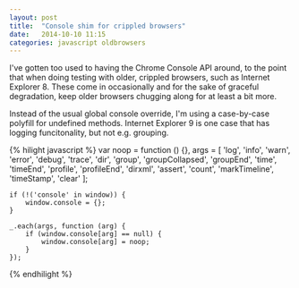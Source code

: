 ```yaml
---
layout: post
title:  "Console shim for crippled browsers"
date:   2014-10-10 11:15
categories: javascript oldbrowsers
---
```

I've gotten too used to having the Chrome Console API around, to the point that when doing testing
with older, crippled browsers, such as Internet Explorer 8. These come in occasionally and
for the sake of graceful degradation, keep older browsers chugging along for at least a bit
more.

Instead of the usual global console override, I'm using a case-by-case polyfill for undefined
methods. Internet Explorer 9 is one case that has logging funcitonality, but not e.g. grouping.

{% hilight javascript %}
	var
		noop = function () {},
		args = [
			'log', 'info', 'warn', 'error', 'debug', 'trace', 'dir', 'group', 'groupCollapsed',
			'groupEnd', 'time', 'timeEnd', 'profile', 'profileEnd', 'dirxml', 'assert',
			'count', 'markTimeline', 'timeStamp', 'clear'
		];

	if (!('console' in window)) {
		window.console = {};
	}

	_.each(args, function (arg) {
		if (window.console[arg] == null) {
			window.console[arg] = noop;
		}
	});
{% endhilight %}
